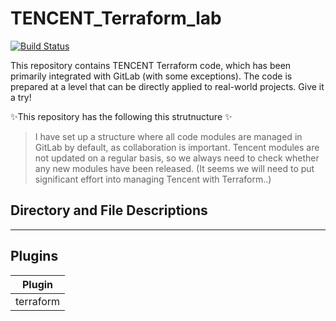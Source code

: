 # TENCENT_Terraform_lab

[![Build Status](https://travis-ci.org/joemccann/dillinger.svg?branch=master)](https://travis-ci.org/joemccann/dillinger)

This repository contains TENCENT Terraform code, which has been primarily integrated with GitLab (with some exceptions). 
The code is prepared at a level that can be directly applied to real-world projects. Give it a try!

✨This repository has the following this strutnucture ✨

> I have set up a structure where all code modules are managed in GitLab by default, as collaboration is important. Tencent modules are not updated on a regular basis, so we always need to check whether any new modules have been released. 
(It seems we will need to put significant effort into managing Tencent with Terraform..)

## Directory and File Descriptions
---
## Plugins


| Plugin |
| ------ | 
| terraform |


